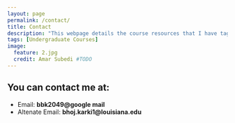 ```yaml
---
layout: page
permalink: /contact/
title: Contact 
description: "This webpage details the course resources that I have tagught for undergraduate students"
tags: [Undergraduate Courses]
image:
  feature: 2.jpg
  credit: Amar Subedi #TODO
---
```


## You can contact me at:
- Email: __bbk2049@google mail__
- Altenate Email: __bhoj.karki1@louisiana.edu__




